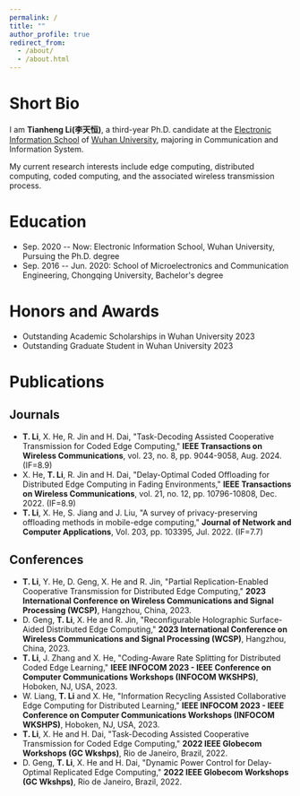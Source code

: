 ```yaml
---
permalink: /
title: ""
author_profile: true
redirect_from: 
  - /about/
  - /about.html
---
```

# Short Bio
I am **Tianheng Li(李天恒)**, a third-year Ph.D. candidate at the [Electronic Information School](http://eis.whu.edu.cn/index.shtml) of [Wuhan University](https://www.whu.edu.cn/), majoring in Communication and Information System.

My current research interests include edge computing, distributed computing, coded computing, and the associated wireless transmission process.


# Education 
- Sep. 2020 -- Now:        Electronic Information School, Wuhan University, Pursuing the Ph.D. degree
- Sep. 2016 -- Jun. 2020:  School of Microelectronics and Communication Engineering, Chongqing University, Bachelor's degree

# Honors and Awards
- Outstanding Academic Scholarships in Wuhan University 2023
- Outstanding Graduate Student in Wuhan University 2023




# Publications
## Journals
- **T. Li**, X. He, R. Jin and H. Dai, "Task-Decoding Assisted Cooperative Transmission for Coded Edge Computing," **IEEE Transactions on Wireless Communications**, vol. 23, no. 8, pp. 9044-9058, Aug. 2024. (IF=8.9)
- X. He, **T. Li**, R. Jin and H. Dai, "Delay-Optimal Coded Offloading for Distributed Edge Computing in Fading Environments," **IEEE Transactions on Wireless Communications**, vol. 21, no. 12, pp. 10796-10808, Dec. 2022. (IF=8.9)
- **T. Li**, X. He, S. Jiang and J. Liu, "A survey of privacy-preserving offloading methods in mobile-edge computing," **Journal of Network and Computer Applications**, Vol. 203, pp. 103395, Jul. 2022. (IF=7.7)
  
## Conferences
- **T. Li**, Y. He, D. Geng, X. He and R. Jin, "Partial Replication-Enabled Cooperative Transmission for Distributed Edge Computing," **2023 International Conference on Wireless Communications and Signal Processing (WCSP)**, Hangzhou, China, 2023.
- D. Geng, **T. Li**, X. He and R. Jin, "Reconfigurable Holographic Surface-Aided Distributed Edge Computing," **2023 International Conference on Wireless Communications and Signal Processing (WCSP)**, Hangzhou, China, 2023.
- **T. Li**, J. Zhang and X. He, "Coding-Aware Rate Splitting for Distributed Coded Edge Learning," **IEEE INFOCOM 2023 - IEEE Conference on Computer Communications Workshops (INFOCOM WKSHPS)**, Hoboken, NJ, USA, 2023.
- W. Liang, **T. Li** and X. He, "Information Recycling Assisted Collaborative Edge Computing for Distributed Learning," **IEEE INFOCOM 2023 - IEEE Conference on Computer Communications Workshops (INFOCOM WKSHPS)**, Hoboken, NJ, USA, 2023.
- **T. Li**, X. He and H. Dai, "Task-Decoding Assisted Cooperative Transmission for Coded Edge Computing," **2022 IEEE Globecom Workshops (GC Wkshps)**, Rio de Janeiro, Brazil, 2022.
- D. Geng, **T. Li**, X. He and H. Dai, "Dynamic Power Control for Delay-Optimal Replicated Edge Computing," **2022 IEEE Globecom Workshops (GC Wkshps)**, Rio de Janeiro, Brazil, 2022.














